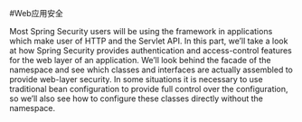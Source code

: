 #Web应用安全

Most Spring Security users will be using the framework in applications which make user of HTTP and the Servlet API. In this part, we’ll take a look at how Spring Security provides authentication and access-control features for the web layer of an application. We’ll look behind the facade of the namespace and see which classes and interfaces are actually assembled to provide web-layer security. In some situations it is necessary to use traditional bean configuration to provide full control over the configuration, so we’ll also see how to configure these classes directly without the namespace.